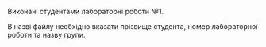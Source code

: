Виконані студентами лабораторні роботи №1.

В назві файлу необхідно вказати прізвище студента, номер лабораторної роботи та назву групи.
